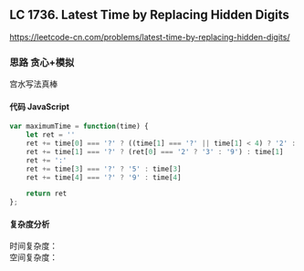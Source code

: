 ## LC 1736. Latest Time by Replacing Hidden Digits
https://leetcode-cn.com/problems/latest-time-by-replacing-hidden-digits/

### 思路 贪心+模拟
宫水写法真棒
#### 代码 JavaScript

```JavaScript
var maximumTime = function(time) {
    let ret = ''
    ret += time[0] === '?' ? ((time[1] === '?' || time[1] < 4) ? '2' : '1') : time[0]
    ret += time[1] === '?' ? (ret[0] === '2' ? '3' : '9') : time[1]
    ret += ':'
    ret += time[3] === '?' ? '5' : time[3]
    ret += time[4] === '?' ? '9' : time[4]

    return ret
};

```

#### 复杂度分析
时间复杂度： </br>
空间复杂度：